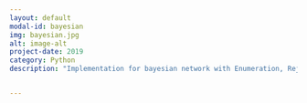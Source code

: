 ```yaml
---
layout: default
modal-id: bayesian
img: bayesian.jpg
alt: image-alt
project-date: 2019
category: Python
description: "Implementation for bayesian network with Enumeration, Rejection Sampling, Likelihood Weighting for the Artificial Intelligence module."


---
```

